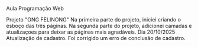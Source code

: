 Aula Programação Web

Projeto "ONG FELINONG"
Na primeira parte do projeto, iniciei criando o esboço das três páginas.
Na segunda parte do projeto, adicionei camadas e atualizaçoes para deixar as páginas mais agradáveis.
Dia 20/10/2025 Atualização de cadastro. Foi corrigido um erro de conclusão de cadastro.
